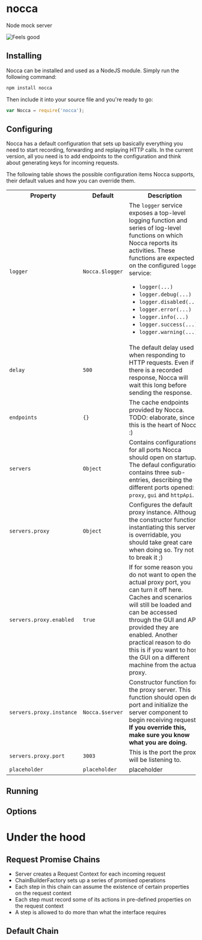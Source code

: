 # nocca
Node mock server

![Feels good](http://i1.kym-cdn.com/photos/images/newsfeed/000/591/928/94f.png "Feels good")

## Installing

Nocca can be installed and used as a NodeJS module. Simply run the following command:

```bash
npm install nocca
```

Then include it into your source file and you're ready to go:

```javascript
var Nocca = require('nocca');
```

## Configuring

Nocca has a default configuration that sets up basically everything you need to start recording, forwarding and replaying HTTP
calls. In the current version, all you need is to add endpoints to the configuration and think about generating keys for
 incoming requests.

The following table shows the possible configuration items Nocca supports, their default values and how you can override them.

<!-- TODO: Do we want to use anything like Bootstrap or other CSS-stuff for styling this document? -->
<table class="table table-properties">
  <tr class="header-row">
    <th>Property</th>
    <th>Default</th>
    <th>Description</th>
  </tr>
  <tr class="property-row">
    <td class="property-cell"><code>logger</code></td>
    <td class="default-value-cell"><code>Nocca.$logger</code></td>
    <td class="description-cell">
      The <code>logger</code> service exposes a top-level logging function and series of log-level functions on which Nocca reports its activities. These functions
      are expected on the configured <code>logger</code> service:
      <ul>
        <li><code>logger(...)</code></li>
        <li><code>logger.debug(...)</code></li>
        <li><code>logger.disabled(...)</code></li>
        <li><code>logger.error(...)</code></li>
        <li><code>logger.info(...)</code></li>
        <li><code>logger.success(...)</code></li>
        <li><code>logger.warning(...)</code></li>
      </ul>
    </td>
  </tr>
  <tr class="property-row">
    <td class="property-cell"><code>delay</code></td>
    <td class="default-value-cell"><code>500</code></td>
    <td class="description-cell">
      The default delay used when responding to HTTP requests. Even if there is a recorded response, Nocca will wait this long before sending the response.
    </td>
  </tr>
  <tr class="property-row">
    <td class="property-cell"><code>endpoints</code></td>
    <td class="default-value-cell"><code>{}</code></td>
    <td class="description-cell">
      The cache endpoints provided by Nocca. TODO: elaborate, since this is the heart of Nocca :)
    </td>
  </tr>
  <tr class="property-row">
    <td class="property-cell"><code>servers</code></td>
    <td class="default-value-cell"><code>Object</code></td>
    <td class="description-cell">
      Contains configurations for all ports Nocca should open on startup. The defaul configuration contains three sub-entries, describing
      the different ports opened: <code>proxy</code>, <code>gui</code> and <code>httpApi</code>.
    </td>
  </tr>
  <tr class="property-row">
    <td class="property-cell"><code>servers.proxy</code></td>
    <td class="default-value-cell"><code>Object</code></td>
    <td class="description-cell">
      Configures the default proxy instance. Although the constructor function instantiating this server is overridable, you should take
      great care when doing so. Try not to break it ;)
    </td>
  </tr>
  <tr class="property-row">
    <td class="property-cell"><code>servers.proxy.enabled</code></td>
    <td class="default-value-cell"><code>true</code></td>
    <td class="description-cell">
      If for some reason you do not want to open the actual proxy port, you can turn it off here. Caches and scenarios will still be loaded
      and can be accessed through the GUI and API, provided they are enabled. Another practical reason to do this is if you want to host the
      GUI on a different machine from the actual proxy.
    </td>
  </tr>
  <tr class="property-row">
    <td class="property-cell"><code>servers.proxy.instance</code></td>
    <td class="default-value-cell"><code>Nocca.$server</code></td>
    <td class="description-cell">
      Constructor function for the proxy server. This function should open de port and initialize the server component to begin receiving
      requests. <strong>If you override this, make sure you know what you are doing.</strong>
    </td>
  </tr>
  <tr class="property-row">
    <td class="property-cell"><code>servers.proxy.port</code></td>
    <td class="default-value-cell"><code>3003</code></td>
    <td class="description-cell">
      This is the port the proxy will be listening to.
    </td>
  </tr>
  <tr class="property-row">
    <td class="property-cell"><code>placeholder</code></td>
    <td class="default-value-cell"><code>placeholder</code></td>
    <td class="description-cell">
      placeholder
    </td>
  </tr>
</table>

## Running

## Options

# Under the hood

## Request Promise Chains

* Server creates a Request Context for each incoming request
* ChainBuilderFactory sets up a series of promised operations
* Each step in this chain can assume the existence of certain properties on the request context
* Each step must record some of its actions in pre-defined properties on the request context
* A step is allowed to do more than what the interface requires

## Default Chain



</style>
